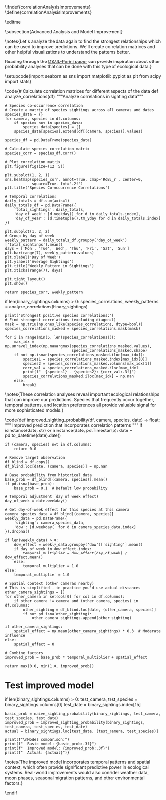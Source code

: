 \ifndef{correlationAnalysisImprovements}
\define{correlationAnalysisImprovements}

\editme

\subsection{Advanced Analysis and Model Improvement}

\notes{Let's analyze the data again to find the strongest relationships which can be used to improve predictions. We'll create correlation matrices and other helpful visualizations to understand the patterns better.

Reading through the [DSAIL-Porini paper](https://www.sciencedirect.com/science/article/pii/S2352340922010666) can provide inspiration about other probability analyses that can be done with this type of ecological data.}

\setupcode{import seaborn as sns
import matplotlib.pyplot as plt
from scipy import stats}

\code{# Calculate correlation matrices for different aspects of the data
def analyze_correlations(df):
    """Analyze correlations in sighting data"""
    
    # Species co-occurrence correlation
    # Create a matrix of species sightings across all cameras and dates
    species_data = {}
    for camera, species in df.columns:
        if species not in species_data:
            species_data[species] = []
        species_data[species].extend(df[(camera, species)].values)
    
    species_df = pd.DataFrame(species_data)
    
    # Calculate species correlation matrix
    species_corr = species_df.corr()
    
    # Plot correlation matrix
    plt.figure(figsize=(12, 5))
    
    plt.subplot(1, 2, 1)
    sns.heatmap(species_corr, annot=True, cmap='RdBu_r', center=0,
                square=True, fmt='.2f')
    plt.title('Species Co-occurrence Correlations')
    
    # Temporal correlations
    daily_totals = df.sum(axis=1)
    daily_totals_df = pd.DataFrame({
        'total_sightings': daily_totals,
        'day_of_week': [d.weekday() for d in daily_totals.index],
        'day_of_year': [d.timetuple().tm_yday for d in daily_totals.index]
    })
    
    plt.subplot(1, 2, 2)
    # Group by day of week
    weekly_pattern = daily_totals_df.groupby('day_of_week')['total_sightings'].mean()
    days = ['Mon', 'Tue', 'Wed', 'Thu', 'Fri', 'Sat', 'Sun']
    plt.bar(range(7), weekly_pattern.values)
    plt.xlabel('Day of Week')
    plt.ylabel('Average Sightings')
    plt.title('Weekly Pattern in Sightings')
    plt.xticks(range(7), days)
    
    plt.tight_layout()
    plt.show()
    
    return species_corr, weekly_pattern

if len(binary_sightings.columns) > 0:
    species_correlations, weekly_patterns = analyze_correlations(binary_sightings)
    
    print("Strongest positive species correlations:")
    # Find strongest correlations (excluding diagonal)
    mask = np.triu(np.ones_like(species_correlations, dtype=bool))
    species_correlations_masked = species_correlations.mask(mask)
    
    for i in range(min(5, len(species_correlations))):
        max_idx = np.unravel_index(np.nanargmax(species_correlations_masked.values), 
                                  species_correlations_masked.shape)
        if not np.isnan(species_correlations_masked.iloc[max_idx]):
            species1 = species_correlations_masked.index[max_idx[0]]
            species2 = species_correlations_masked.columns[max_idx[1]]
            corr_val = species_correlations_masked.iloc[max_idx]
            print(f"  {species1} - {species2}: {corr_val:.3f}")
            species_correlations_masked.iloc[max_idx] = np.nan
        else:
            break}

\notes{These correlation analyses reveal important ecological relationships that can improve our predictions. Species that frequently occur together, temporal patterns, and location preferences all provide valuable signal for more sophisticated models.}

\code{def improved_sighting_probability(df, camera, species, date) -> float:
    """
    Improved prediction that incorporates correlation patterns
    """
    if isinstance(date, str) or isinstance(date, pd.Timestamp):
        date = pd.to_datetime(date).date()
        
    if (camera, species) not in df.columns:
        return 0.0
    
    # Remove target observation
    df_blind = df.copy()
    df_blind.loc[date, (camera, species)] = np.nan
    
    # Base probability from historical data
    base_prob = df_blind[(camera, species)].mean()
    if pd.isna(base_prob):
        base_prob = 0.1  # Default low probability
    
    # Temporal adjustment (day of week effect)
    day_of_week = date.weekday()
    
    # Get day-of-week effect for this species at this camera
    camera_species_data = df_blind[(camera, species)]
    weekly_data = pd.DataFrame({
        'sighting': camera_species_data,
        'dow': [d.weekday() for d in camera_species_data.index]
    }).dropna()
    
    if len(weekly_data) > 0:
        dow_effect = weekly_data.groupby('dow')['sighting'].mean()
        if day_of_week in dow_effect.index:
            temporal_multiplier = dow_effect[day_of_week] / dow_effect.mean()
        else:
            temporal_multiplier = 1.0
    else:
        temporal_multiplier = 1.0
    
    # Spatial context (other cameras nearby)
    # This is simplified - in practice you'd use actual distances
    other_camera_sightings = []
    for other_camera in set(col[0] for col in df.columns):
        if other_camera != camera and (other_camera, species) in df.columns:
            other_sighting = df_blind.loc[date, (other_camera, species)]
            if not pd.isna(other_sighting):
                other_camera_sightings.append(other_sighting)
    
    if other_camera_sightings:
        spatial_effect = np.mean(other_camera_sightings) * 0.3  # Moderate influence
    else:
        spatial_effect = 0
    
    # Combine factors
    improved_prob = base_prob * temporal_multiplier + spatial_effect
    
    return max(0.0, min(1.0, improved_prob))

# Test improved model
if len(binary_sightings.columns) > 0:
    test_camera, test_species = binary_sightings.columns[0]
    test_date = binary_sightings.index[15]
    
    basic_prob = naive_sighting_probability(binary_sightings, test_camera, test_species, test_date)
    improved_prob = improved_sighting_probability(binary_sightings, test_camera, test_species, test_date)
    actual = binary_sightings.loc[test_date, (test_camera, test_species)]
    
    print(f"\nModel comparison:")
    print(f"  Basic model: {basic_prob:.3f}")
    print(f"  Improved model: {improved_prob:.3f}")
    print(f"  Actual: {actual}")}

\notes{The improved model incorporates temporal patterns and spatial context, which often provide significant predictive power in ecological systems. Real-world improvements would also consider weather data, moon phases, seasonal migration patterns, and other environmental factors.}

\endif
